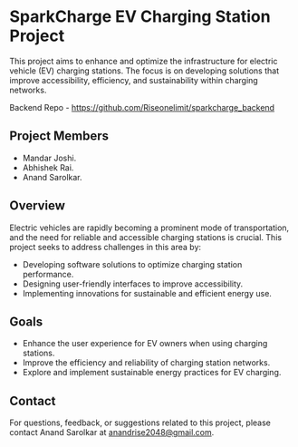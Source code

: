 # SparkCharge EV Charging Station Project

This project aims to enhance and optimize the infrastructure for electric vehicle (EV) charging stations. The focus is on developing solutions that improve accessibility, efficiency, and sustainability within charging networks.

Backend Repo - https://github.com/Riseonelimit/sparkcharge_backend
## Project Members

- Mandar Joshi.
- Abhishek Rai.
- Anand Sarolkar.

## Overview

Electric vehicles are rapidly becoming a prominent mode of transportation, and the need for reliable and accessible charging stations is crucial. This project seeks to address challenges in this area by:

- Developing software solutions to optimize charging station performance.
- Designing user-friendly interfaces to improve accessibility.
- Implementing innovations for sustainable and efficient energy use.

## Goals

- Enhance the user experience for EV owners when using charging stations.
- Improve the efficiency and reliability of charging station networks.
- Explore and implement sustainable energy practices for EV charging.

## Contact

For questions, feedback, or suggestions related to this project, please contact Anand Sarolkar at anandrise2048@gmail.com.

